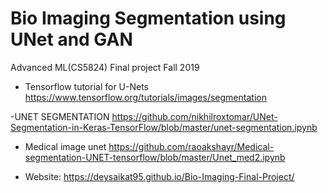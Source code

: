 # Bio Imaging Segmentation using UNet and GAN
Advanced ML(CS5824) Final project Fall 2019


- Tensorflow tutorial for U-Nets
https://www.tensorflow.org/tutorials/images/segmentation

-UNET SEGMENTATION
https://github.com/nikhilroxtomar/UNet-Segmentation-in-Keras-TensorFlow/blob/master/unet-segmentation.ipynb

- Medical image unet
https://github.com/raoakshayr/Medical-segmentation-UNET-tensorflow/blob/master/Unet_med2.ipynb

- Website: 
https://deysaikat95.github.io/Bio-Imaging-Final-Project/
